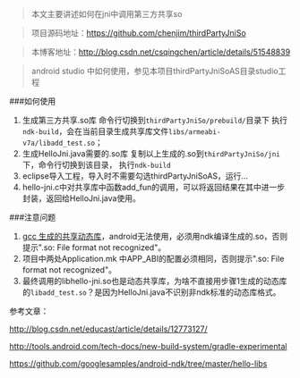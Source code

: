>本文主要讲述如何在jni中调用第三方共享so

>项目源码地址：https://github.com/chenjim/thirdPartyJniSo

>本博客地址：http://blog.csdn.net/csqingchen/article/details/51548839

>android studio 中如何使用，参见本项目thirdPartyJniSoAS目录studio工程

###如何使用
1. 生成第三方共享.so库
    命令行切换到`thirdPartyJniSo/prebuild/`目录下
    执行`ndk-build`，会在当前目录生成共享库文件`libs/armeabi-v7a/libadd_test.so`；
2. 生成HelloJni.java需要的.so库
    复制以上生成的.so到`thirdPartyJniSo/jni`下，命令行切换到该目录，
    执行`ndk-build`
3. eclipse导入工程，导入时不需要勾选thirdPartyJniSoAS，运行...
4. hello-jni.c中对共享库中函数add_fun的调用，可以将返回结果在其中进一步封装，返回给HelloJni.java使用。

###注意问题
1. [gcc 生成的共享动态库](http://blog.csdn.net/csqingchen/article/details/51546784)，android无法使用，必须用ndk编译生成的.so，否则提示".so: File format not recognized"。
2. 项目中两处Application.mk 中APP_ABI的配置必须相同，否则提示".so: File format not recognized"。
3. 最终调用的libhello-jni.so也是动态共享库，为啥不直接用步骤1生成的动态库的`libadd_test.so`？是因为HelloJni.java不识别非ndk标准的动态库格式。

参考文章：

http://blog.csdn.net/educast/article/details/12773127/

http://tools.android.com/tech-docs/new-build-system/gradle-experimental

https://github.com/googlesamples/android-ndk/tree/master/hello-libs

